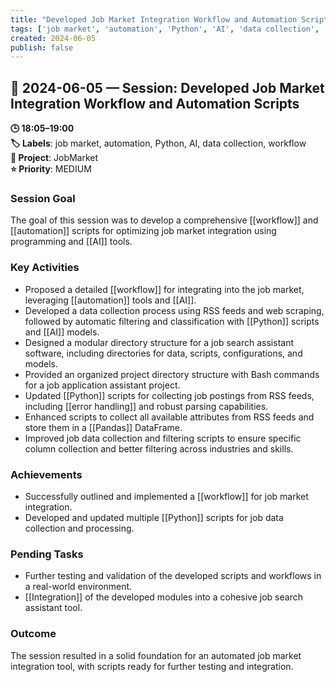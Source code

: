 ```yaml
---
title: "Developed Job Market Integration Workflow and Automation Scripts"
tags: ['job market', 'automation', 'Python', 'AI', 'data collection', 'workflow']
created: 2024-06-05
publish: false
---
```


## 📅 2024-06-05 — Session: Developed Job Market Integration Workflow and Automation Scripts

**🕒 18:05–19:00**  
**🏷️ Labels**: job market, automation, Python, AI, data collection, workflow  
**📂 Project**: JobMarket  
**⭐ Priority**: MEDIUM  


### Session Goal
The goal of this session was to develop a comprehensive [[workflow]] and [[automation]] scripts for optimizing job market integration using programming and [[AI]] tools.

### Key Activities
- Proposed a detailed [[workflow]] for integrating into the job market, leveraging [[automation]] tools and [[AI]].
- Developed a data collection process using RSS feeds and web scraping, followed by automatic filtering and classification with [[Python]] scripts and [[AI]] models.
- Designed a modular directory structure for a job search assistant software, including directories for data, scripts, configurations, and models.
- Provided an organized project directory structure with Bash commands for a job application assistant project.
- Updated [[Python]] scripts for collecting job postings from RSS feeds, including [[error handling]] and robust parsing capabilities.
- Enhanced scripts to collect all available attributes from RSS feeds and store them in a [[Pandas]] DataFrame.
- Improved job data collection and filtering scripts to ensure specific column collection and better filtering across industries and skills.

### Achievements
- Successfully outlined and implemented a [[workflow]] for job market integration.
- Developed and updated multiple [[Python]] scripts for job data collection and processing.

### Pending Tasks
- Further testing and validation of the developed scripts and workflows in a real-world environment.
- [[Integration]] of the developed modules into a cohesive job search assistant tool.

### Outcome
The session resulted in a solid foundation for an automated job market integration tool, with scripts ready for further testing and integration.
